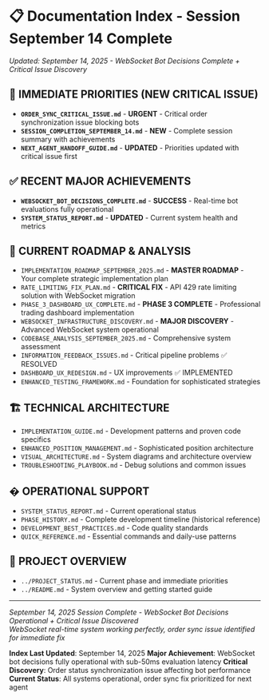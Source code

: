 
# 📋 Documentation Index - Session September 14 Complete

*Updated: September 14, 2025 - WebSocket Bot Decisions Complete + Critical Issue Discovery*

## 🚨 **IMMEDIATE PRIORITIES (NEW CRITICAL ISSUE)**
- **`ORDER_SYNC_CRITICAL_ISSUE.md`** - **URGENT** - Critical order synchronization issue blocking bots
- **`SESSION_COMPLETION_SEPTEMBER_14.md`** - **NEW** - Complete session summary with achievements
- **`NEXT_AGENT_HANDOFF_GUIDE.md`** - **UPDATED** - Priorities updated with critical issue first

## ✅ **RECENT MAJOR ACHIEVEMENTS**
- **`WEBSOCKET_BOT_DECISIONS_COMPLETE.md`** - **SUCCESS** - Real-time bot evaluations fully operational
- **`SYSTEM_STATUS_REPORT.md`** - **UPDATED** - Current system health and metrics

## 🎯 **CURRENT ROADMAP & ANALYSIS**
- `IMPLEMENTATION_ROADMAP_SEPTEMBER_2025.md` - **MASTER ROADMAP** - Your complete strategic implementation plan
- `RATE_LIMITING_FIX_PLAN.md` - **CRITICAL FIX** - API 429 rate limiting solution with WebSocket migration
- `PHASE_3_DASHBOARD_UX_COMPLETE.md` - **PHASE 3 COMPLETE** - Professional trading dashboard implementation
- `WEBSOCKET_INFRASTRUCTURE_DISCOVERY.md` - **MAJOR DISCOVERY** - Advanced WebSocket system operational
- `CODEBASE_ANALYSIS_SEPTEMBER_2025.md` - Comprehensive system assessment 
- `INFORMATION_FEEDBACK_ISSUES.md` - Critical pipeline problems ✅ RESOLVED
- `DASHBOARD_UX_REDESIGN.md` - UX improvements ✅ IMPLEMENTED
- `ENHANCED_TESTING_FRAMEWORK.md` - Foundation for sophisticated strategies

## 🏗️ **TECHNICAL ARCHITECTURE**
- `IMPLEMENTATION_GUIDE.md` - Development patterns and proven code specifics
- `ENHANCED_POSITION_MANAGEMENT.md` - Sophisticated position architecture
- `VISUAL_ARCHITECTURE.md` - System diagrams and architecture overview
- `TROUBLESHOOTING_PLAYBOOK.md` - Debug solutions and common issues

## � **OPERATIONAL SUPPORT**
- `SYSTEM_STATUS_REPORT.md` - Current operational status
- `PHASE_HISTORY.md` - Complete development timeline (historical reference)
- `DEVELOPMENT_BEST_PRACTICES.md` - Code quality standards
- `QUICK_REFERENCE.md` - Essential commands and daily-use patterns

## 🚀 **PROJECT OVERVIEW**
- `../PROJECT_STATUS.md` - Current phase and immediate priorities  
- `../README.md` - System overview and getting started guide

---
*September 14, 2025 Session Complete - WebSocket Bot Decisions Operational + Critical Issue Discovered*  
*WebSocket real-time system working perfectly, order sync issue identified for immediate fix*

**Index Last Updated**: September 14, 2025
**Major Achievement**: WebSocket bot decisions fully operational with sub-50ms evaluation latency
**Critical Discovery**: Order status synchronization issue affecting bot performance  
**Current Status**: All systems operational, order sync fix prioritized for next agent

